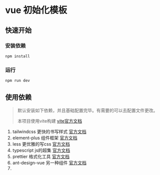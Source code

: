 # vue 初始化模板

## 快速开始

### 安装依赖

```sh
npm install
```

### 运行

```sh
npm run dev
```

## 使用依赖

> 默认安装如下依赖，并且基础配置完毕。有需要的可以去配置文件更改。
>
> 本项目使用vite构建 [vite官方文档](https://cn.vitejs.dev/guide/env-and-mode)

1. tailwindcss 更快的书写样式 [官方文档](https://www.tailwindcss.cn/docs/installation)
2. element-plus 组件框架 [官方文档](https://element-plus.org/zh-CN/guide/installation.html)
2. less 更优雅的写css [官方文档](https://less.bootcss.com/)
2. typescript js的超集 [官方文档](https://www.tslang.cn/docs/home.html)
2. prettier 格式化工具 [官方文档](https://www.prettier.cn/)
2. ant-design-vue 另一种组件 [官方文档](https://antdv.com/components/overview-cn)
2. 
